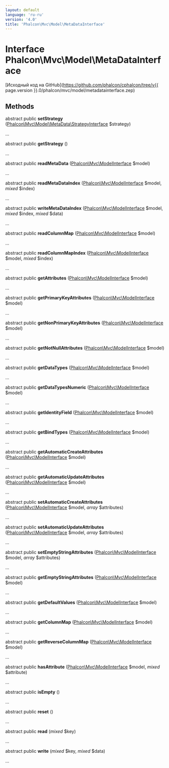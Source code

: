 ```yaml
---
layout: default
language: 'ru-ru'
version: '4.0'
title: 'Phalcon\Mvc\Model\MetaDataInterface'
---
```


# Interface **Phalcon\Mvc\Model\MetaDataInterface**

[Исходный код на GitHub](https://github.com/phalcon/cphalcon/tree/v{{ page.version }}.0/phalcon/mvc/model/metadatainterface.zep)

## Methods

abstract public **setStrategy** ([Phalcon\Mvc\Model\MetaData\StrategyInterface](Phalcon_Mvc_Model_MetaData_StrategyInterface) $strategy)

...

abstract public **getStrategy** ()

...

abstract public **readMetaData** ([Phalcon\Mvc\ModelInterface](Phalcon_Mvc_ModelInterface) $model)

...

abstract public **readMetaDataIndex** ([Phalcon\Mvc\ModelInterface](Phalcon_Mvc_ModelInterface) $model, *mixed* $index)

...

abstract public **writeMetaDataIndex** ([Phalcon\Mvc\ModelInterface](Phalcon_Mvc_ModelInterface) $model, *mixed* $index, *mixed* $data)

...

abstract public **readColumnMap** ([Phalcon\Mvc\ModelInterface](Phalcon_Mvc_ModelInterface) $model)

...

abstract public **readColumnMapIndex** ([Phalcon\Mvc\ModelInterface](Phalcon_Mvc_ModelInterface) $model, *mixed* $index)

...

abstract public **getAttributes** ([Phalcon\Mvc\ModelInterface](Phalcon_Mvc_ModelInterface) $model)

...

abstract public **getPrimaryKeyAttributes** ([Phalcon\Mvc\ModelInterface](Phalcon_Mvc_ModelInterface) $model)

...

abstract public **getNonPrimaryKeyAttributes** ([Phalcon\Mvc\ModelInterface](Phalcon_Mvc_ModelInterface) $model)

...

abstract public **getNotNullAttributes** ([Phalcon\Mvc\ModelInterface](Phalcon_Mvc_ModelInterface) $model)

...

abstract public **getDataTypes** ([Phalcon\Mvc\ModelInterface](Phalcon_Mvc_ModelInterface) $model)

...

abstract public **getDataTypesNumeric** ([Phalcon\Mvc\ModelInterface](Phalcon_Mvc_ModelInterface) $model)

...

abstract public **getIdentityField** ([Phalcon\Mvc\ModelInterface](Phalcon_Mvc_ModelInterface) $model)

...

abstract public **getBindTypes** ([Phalcon\Mvc\ModelInterface](Phalcon_Mvc_ModelInterface) $model)

...

abstract public **getAutomaticCreateAttributes** ([Phalcon\Mvc\ModelInterface](Phalcon_Mvc_ModelInterface) $model)

...

abstract public **getAutomaticUpdateAttributes** ([Phalcon\Mvc\ModelInterface](Phalcon_Mvc_ModelInterface) $model)

...

abstract public **setAutomaticCreateAttributes** ([Phalcon\Mvc\ModelInterface](Phalcon_Mvc_ModelInterface) $model, *array* $attributes)

...

abstract public **setAutomaticUpdateAttributes** ([Phalcon\Mvc\ModelInterface](Phalcon_Mvc_ModelInterface) $model, *array* $attributes)

...

abstract public **setEmptyStringAttributes** ([Phalcon\Mvc\ModelInterface](Phalcon_Mvc_ModelInterface) $model, *array* $attributes)

...

abstract public **getEmptyStringAttributes** ([Phalcon\Mvc\ModelInterface](Phalcon_Mvc_ModelInterface) $model)

...

abstract public **getDefaultValues** ([Phalcon\Mvc\ModelInterface](Phalcon_Mvc_ModelInterface) $model)

...

abstract public **getColumnMap** ([Phalcon\Mvc\ModelInterface](Phalcon_Mvc_ModelInterface) $model)

...

abstract public **getReverseColumnMap** ([Phalcon\Mvc\ModelInterface](Phalcon_Mvc_ModelInterface) $model)

...

abstract public **hasAttribute** ([Phalcon\Mvc\ModelInterface](Phalcon_Mvc_ModelInterface) $model, *mixed* $attribute)

...

abstract public **isEmpty** ()

...

abstract public **reset** ()

...

abstract public **read** (*mixed* $key)

...

abstract public **write** (*mixed* $key, *mixed* $data)

...